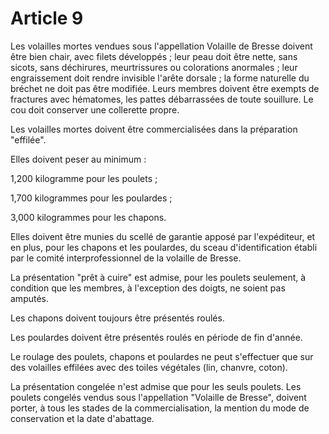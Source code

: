 # Article 9

Les volailles mortes vendues sous l'appellation Volaille de Bresse doivent être bien chair, avec filets développés ; leur peau doit être nette, sans sicots, sans déchirures, meurtrissures ou colorations anormales ; leur engraissement doit rendre invisible l'arête dorsale ; la forme naturelle du bréchet ne doit pas être modifiée. Leurs membres doivent être exempts de fractures avec hématomes, les pattes débarrassées de toute souillure. Le cou doit conserver une collerette propre.

Les volailles mortes doivent être commercialisées dans la préparation "effilée".

Elles doivent peser au minimum :

1,200 kilogramme pour les poulets ;

1,700 kilogrammes pour les poulardes ;

3,000 kilogrammes pour les chapons.

Elles doivent être munies du scellé de garantie apposé par l'expéditeur, et en plus, pour les chapons et les poulardes, du sceau d'identification établi par le comité interprofessionnel de la volaille de Bresse.

La présentation "prêt à cuire" est admise, pour les poulets seulement, à condition que les membres, à l'exception des doigts, ne soient pas amputés.

Les chapons doivent toujours être présentés roulés.

Les poulardes doivent être présentés roulés en période de fin d'année.

Le roulage des poulets, chapons et poulardes ne peut s'effectuer que sur des volailles effilées avec des toiles végétales (lin, chanvre, coton).

La présentation congelée n'est admise que pour les seuls poulets. Les poulets congelés vendus sous l'appellation "Volaille de Bresse", doivent porter, à tous les stades de la commercialisation, la mention du mode de conservation et la date d'abattage.
